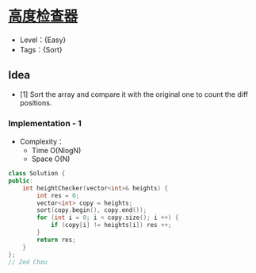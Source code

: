 # [高度检查器](https://leetcode.cn/problems/height-checker/)

- Level：{Easy}
- Tags：{Sort}

## Idea

- [1] Sort the array and compare it with the original one to count the diff positions.

### Implementation - 1

- Complexity：
  - Time O(NlogN)
  - Space O(N)

``` c++
class Solution {
public:
    int heightChecker(vector<int>& heights) {
        int res = 0;
        vector<int> copy = heights;
        sort(copy.begin(), copy.end());
        for (int i = 0; i < copy.size(); i ++) {
            if (copy[i] != heights[i]) res ++;
        }
        return res;
    }
};
// Zed Chou
```

